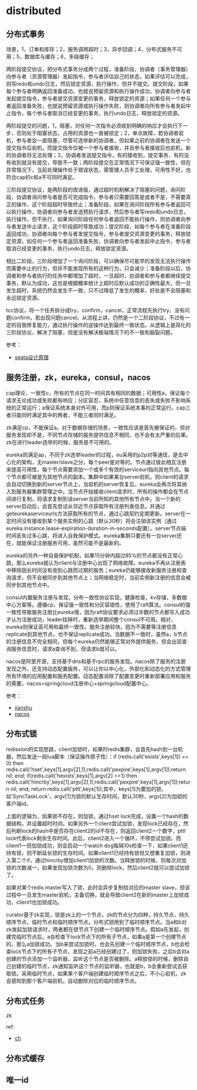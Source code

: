 # distributed

## 分布式事务


场景，1，订单和库存；2，服务调用超时；3，异步回调；4，分布式服务不可用；5，数据库与缓存；6，多级缓存；


两阶段提交协议，把分布式事务分成两个过程，准备阶段，协调者（事务管理器）向参与者（资源管理器）发起指令，参与者评估自己的状态，如果评估可以完成，则写redo和undo日志，然后锁定资源，执行操作，但并不提交。提交阶段，如果每个参与者明确返回准备成功，也就说预留资源和执行操作成功，协调者向参与者发起提交指令，参与者提交资源变更的事务，释放锁定的资源；如果任何一个参与者返回准备失败，也就说预留资源或执行操作失败，则协调者向所有参与者发起中止指令，每个参与者取消已经变更的事务，执行undo日志，释放锁定的资源。


两阶段提交的问题，1，阻塞，对任何一次指令必须收到明确的响应才会执行下一步，否则处于阻塞状态，占用的资源也一直被锁定；2，单点故障，若协调者宕机，参与者会一直阻塞，尽管可选举新的协调者，但如果之前的协调者在发送一个提交指令后宕机，而提交指令仅被一个参与者接收，并且参与者接收后也宕机，新的协调者将无法处理；3，协调者发送提交指令，有的接收到，提交事务，有的没有收到就没有提交，导致不一致；两阶段提交在正常情况下可保证强一致性，但在异常情况下，当前处理操作处于错误状态，需管理人员手工处理，可用性不好，也符合cap的c和a不可同时满足。


三阶段提交协议，是两阶段的改进版，通过超时机制解决了阻塞的问题，询问阶段，协调者询问参与者是否可完成指令，参与者只需要回答是或者不是，不需要真正的操作，这个阶段超时导致终止；准备阶段，如果在询问阶段所有参与者返回可以执行操作，协调者向参与者发送预执行请求，然后参与者写redo和undo日志，执行操作，但不执行，如果询问阶段任何参与者返回不能执行操作，则协调者向参与者发送中止请求，这个阶段超时导致成功；提交阶段，如每个参与者在准备阶段返回成功，协调者向每个参与者发提交指令，参与者提交资源变更的事务，释放锁定资源，如任何一个参与者返回准备失败，协调者向参与者发起中止指令，参与者取消已经变更的事务，执行undo日志，释放锁定资源。


相比二阶段，三阶段增加了一个询问阶段，可以确保尽可能早的发现无法执行操作而需要中止的行为，但并不能发现所有的这种行为，只会减少；准备阶段以后，协调者和参与者执行的任务中都增加了超时，一旦超时，协调者和参与者都继续提交事务，默认为成功，这也是根据概率统计上超时后默认成功的正确性最大，但一旦发生超时，系统仍然会发生不一致，只不过降低了发生的概率，好处是不会阻塞和永远锁定资源。


tcc协议，将一个任务拆分成try，confirm，cancel，正常流程先执行try，没有问题confirm，若出现问题cancel。从流程上讲，仍然是一个二阶段协议，不过有一定的自我修复能力，通过执行操作的逆操作达到最终一致状态。从逻辑上是简化的三阶段协议，解决了阻塞，但是没有解决极端情况下的不一致和脑裂问题。

参考：

- [seata设计原理](https://yq.aliyun.com/articles/715556?spm=a2c4e.11157919.spm-cont-list.23.3b31f2047Bulkr)


## 服务注册，zk，eureka，consul，nacos

cap理论，一致性c，所有的节点在同一时间具有相同的数据；可用性a，保证每个请求无论成功或失败都有响应；分区容忍，系统中任意信息的丢失或失败不影响系统的正常运行；a保证系统本身对外可用，而p则保证系统本事的正常运行。cap三者只能同时满足其中的两者，不能三者同时满足。

zk满足cp，不能保证a。对于数据存储的场景，一致性应该是首先被保证的，但对服务发现却不是，不同节点存储的服务提供信息不相同，也不会有太严重的后果。zk在进行leader选举的时候，服务是不可用的。

eureka则满足ap，不同于zk选举leader的过程，eu采用的p2p对等通信，是去中心化的架构，无master/slave之分，每个peer是对等的。节点通过彼此相互注册来提高可用性，每个节点需要添加一个或多个有效的serviceurl指向其他节点。每个节点都可被是为其他节点的副本。集群中如果某台server宕机，则client的请求会自动切换到新的server节点上，当宕机的server恢复后，eureka会再次将其纳入到服务器集群管理之中。当节点开始接收client请求时，所有的操作都会在节点间进行复制，将请求复制到该server当前所知的其他所有节点中。当一个新的server启动后，会首先尝试从邻近节点获取所有注册列表信息。并通过geteurekaserviceurls方法获取所有的节点，通过心跳契约定期更新。server在一定时间没有接收到某个服务实例的心跳（默认30秒）将会注销该实例（通过eureka.instance.lease-expiration-duration-in-seconds配置）。server节点端时间丢失过多心跳，将进入自我保护模式。eureka集群只要还有一台server还在，就能保证注册服务可用，虽然可能不是最新的。

eureka的另外一种自我保护机制，如果15分钟内超过85%的节点都没有正常心跳，那么eureka就认为client与注册中心出现了网络故障。eureka不再从注册表中移除因长时间没有收到心跳而过期的服务；eureka仍能够接收新服务注册和查询请求，但不会被同步到其他节点上；当网络稳定时，当前实例新注册的信息会被同步到其他节点中。


consul内置服务注册与发现，分布一致性协议实现，健康检查，kv存储，多数据中心方案等。遵循cp，保证强一致性和分区容错性，使用了raft算法。consul的强一致性导致服务注册比eureka慢，因为raft协议要求必须过半数的节点都写入成功才认为注册成功，leader挂掉时，重新选举期间整个consul不可用。相对，eureka则保证高可用和最终一致性。服务注册较快，因为不需要等注册信息replicate到其他节点，也不保证replicate成功。当数据不一致时，虽然a，b节点的注册信息不完全相同，但每个eureka仍然能够正常对外提供服务，但会出现查询服务信息时，请求a查询不到，但请求b就可以。


nacos是阿里开源，支持基于dns和基于rpc的服务发现。nacos除了服务的注册发现之外，还支持动态配置服务，可以让你以中心化，外部化和动态化的方式管理所有环境的应用配置和服务配置。动态配置消除了配置变更时重新部署应用和服务的需要。nacos=springcloud注册中心+springcloud配置中心。


参考：

- [jianshu](https://www.jianshu.com/p/bfcc8855f3d4)
- [nacos](https://nacos.io/zh-cn/docs/quick-start.html)




## 分布式锁

redission的实现思路，client加锁时，如果时redis集群，会首先hash到一台机器，然后发送一段lua脚本（保证操作原子性）：if (redis.call('exists',keys[1]) == 0) then redis.call('hset',keys[1],argv[2],1);redis.call('pexpire',keys[1],argv[1]);return nil; end; if(redis.call('hexists',keys[1],argv[2] ==1) then redis.call('hincrby',keys[1],argv[2],1);redis.call('pexpire',keys[1],argv[1]);return nil; end; return redis.call('pttl',keys[1]);其中，keys[1]为要加的锁，如'SyncTaskLock'，argv[1]为锁的默认生存时间，默认30秒，argv[2]为加锁的客户端id。


上面的逻辑为，如果锁不存在，则加锁，通过hset lock完成，设置一个hash的数据结构，并设置超时时间。如果另外一个client尝试加锁，发现lock已经存在，然后判断lock的hash中是否存在client2的id不存在，则返回client2一个数字，pttl lock代表lock剩余生存时间。此后，client2进入一个循环，不停尝试加锁。而client1一但加锁成功，则会启动一个watch dog每隔10s检查一下，如果client1还持有锁，则不断延长锁的生存时间。如果client1已经持有锁但又想重复加锁，则进入第二个if，通过hincrby增加client1加锁的次数。当释放锁的时候，则每次对加锁的次数减一，如果发现加锁次数为0，则删除lock，然后client2就可以尝试加锁了。

如果对某个redis master写入了锁，此时会异步复制给对应的master slave，但该过程中一旦发生master宕机，主备切换，就会导致client2在新的master上加锁成功，client1也加锁成功。


curator基于zk实现，锁是zk上的一个节点，zk的节点分为四种，持久节点，持久顺序节点，临时节点和临时顺序节点。分布式锁用到了临时顺序节点。当a和b对zk发起加锁请求时，两者都在锁节点下创建一个临时顺序节点。假如a先发起，创建完临时节点后，a会检查下lock节点下的所有子节点，如果a是第一个创建节点的，那么a加锁成功。当b来尝试加锁时，也会先创建一个临时顺序节点，b也会检查lock节点下的所有子节点，发现之前a已经创建过了，则加锁失败，之后b会对a创建的节点添加一个监听器，监听这个节点是否被删除。a释放锁的时候，删除自己创建的临时节点，zk通知监听这个节点的监听器，也就是b，b会重新尝试去获取锁。采用临时节点，如果某个客户端创建临时顺序节点之后，不小心宕机，zk会感知到那个客户端宕机，自动删除对应的临时顺序节点。









## 分布式任务

zk

ref:

- [ch](https://www.cnblogs.com/lc-chenlong/p/10750185.html)


## 分布式缓存


## 唯一id
